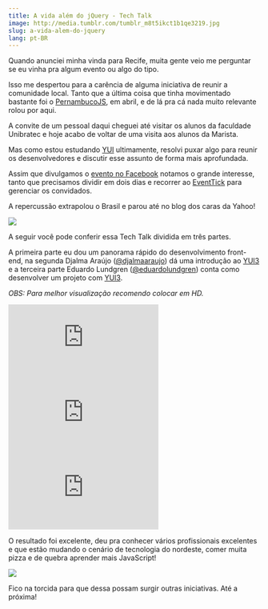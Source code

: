 ```yaml
---
title: A vida além do jQuery - Tech Talk
image: http://media.tumblr.com/tumblr_m8t5ikct1b1qe3219.jpg
slug: a-vida-alem-do-jquery
lang: pt-BR
---
```


Quando anunciei minha vinda para Recife, muita gente veio me perguntar se eu vinha pra algum evento ou algo do tipo.

Isso me despertou para a carência de alguma iniciativa de reunir a comunidade local. Tanto que a última coisa que tinha movimentado bastante foi o [PernambucoJS](http://pernambucojs.com), em abril, e de lá pra cá nada muito relevante rolou por aqui.

<!-- more -->

A convite de um pessoal daqui cheguei até visitar os alunos da faculdade Unibratec e hoje acabo de voltar de uma visita aos alunos da Marista.

Mas como estou estudando [YUI](http://yuilibrary.com) ultimamente, resolvi puxar algo para reunir os desenvolvedores e discutir esse assunto de forma mais aprofundada.

Assim que divulgamos o [evento no Facebook](http://www.facebook.com/events/274730295965383/) notamos o grande interesse, tanto que precisamos dividir em dois dias e recorrer ao [EventTick](http://eventick.com.br/a-vida-alem-do-jquery-16-08) para gerenciar os convidados.

A repercussão extrapolou o Brasil e parou até no blog dos caras da Yahoo!

[![](http://media.tumblr.com/tumblr_m92pywt3sT1qe3219.jpg)](http://www.yuiblog.com/blog/2012/08/15/yui-tech-talks-at-liferay-brasil-this-week/)

A seguir você pode conferir essa Tech Talk dividida em três partes.

A primeira parte eu dou um panorama rápido do desenvolvimento front-end, na segunda Djalma Araújo ([@djalmaaraujo](http://twitter.com/djalmaaraujo)) dá uma introdução ao [YUI3](http://yuilibrary.com) e a terceira parte Eduardo Lundgren ([@eduardolundgren](http://twitter.com/eduardolundgren)) conta como desenvolver um projeto com [YUI3](http://yuilibrary.com).

_OBS: Para melhor visualização recomendo colocar em HD._

<div class="iframe-wrap">
  <iframe src="http://www.youtube.com/embed/k212frcMVcU" frameborder="0" allowfullscreen="true">
  </iframe>
</div>

<div class="iframe-wrap">
  <iframe src="http://www.youtube.com/embed/CdXQbEE_eaQ" frameborder="0" allowfullscreen="true">
  </iframe>
</div>

<div class="iframe-wrap">
  <iframe src="http://www.youtube.com/embed/S2-hulIt3FU" frameborder="0" allowfullscreen="true">
  </iframe>
</div>

O resultado foi excelente, deu pra conhecer vários profissionais excelentes e que estão mudando o cenário de tecnologia do nordeste, comer muita pizza e de quebra aprender mais JavaScript!

![](http://media.tumblr.com/tumblr_m9363g5e3g1qe3219.jpg)

Fico na torcida para que dessa possam surgir outras iniciativas. Até a próxima!